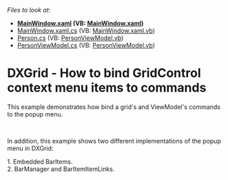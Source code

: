 <!-- default file list -->
*Files to look at*:

* **[MainWindow.xaml](./CS/GridCommandToPopupMenuProject/MainWindow.xaml) (VB: [MainWindow.xaml](./VB/GridCommandToPopupMenuProject/MainWindow.xaml))**
* [MainWindow.xaml.cs](./CS/GridCommandToPopupMenuProject/MainWindow.xaml.cs) (VB: [MainWindow.xaml.vb](./VB/GridCommandToPopupMenuProject/MainWindow.xaml.vb))
* [Person.cs](./CS/GridCommandToPopupMenuProject/Person.cs) (VB: [PersonViewModel.vb](./VB/GridCommandToPopupMenuProject/PersonViewModel.vb))
* [PersonViewModel.cs](./CS/GridCommandToPopupMenuProject/PersonViewModel.cs) (VB: [PersonViewModel.vb](./VB/GridCommandToPopupMenuProject/PersonViewModel.vb))
<!-- default file list end -->
# DXGrid - How to bind GridControl context menu items to commands 


<p>This example demonstrates how bind a grid's and ViewModel's commands to the popup menu.</p>
<br>
<p>In addition, this example shows two different implementations of the popup menu in DXGrid:</p>
<p>1. Embedded BarItems.<br>2. BarManager and BarItemItemLinks.</p>

<br/>


